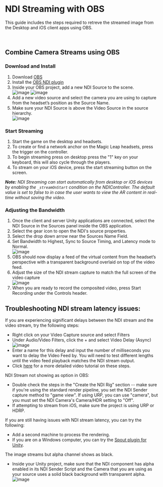 # NDI Streaming with OBS

This guide includes the steps required to retreve the streamed image from the Desktop and iOS client apps using OBS.

<br/>

## Combine Camera Streams using OBS

### Download and Install

1. Download [OBS](https://obsproject.com/)
2. Install the [OBS NDI plugin](https://github.com/Palakis/obs-ndi/releases/tag/4.9.1)
3. Inside your OBS project, add a new NDI Source to the scene.  
![image](https://user-images.githubusercontent.com/38482323/129374634-0a32d0ae-7449-4a6d-bc93-a0b6212c5628.png)
![image](https://user-images.githubusercontent.com/38482323/129374689-6dbb28a4-729c-4f43-b819-021826884751.png)
4. Add a new video source and select the camera you are using to capture from the headset’s position as the Source Name.  
5. Make sure your NDI Source is above the Video Source in the source hierarchy.  
![image](https://user-images.githubusercontent.com/38482323/129375076-4c43c47b-e1fd-4835-989f-de7d11e3db28.png)

### Start Streaming

1. Start the game on the desktop and headsets.
2. To create or find a network anchor on the Magic Leap headsets, press the trigger on the controller. 
3. To begin streaming press on desktop press the "1" key on your keyboard, this will also cycle through the players.
4. To stream on your iOS device, press the start streaming button on the screen.

***Note:** NDI Streaming can start automatically from desktop or iOS devices by enabling the `_streamOnStart` condition on the NDIController. The default value is set to false to in case the user wants to view the AR content in real-time without saving the video.*

### Adjusting the Bandwidth

1. Once the client and server Unity applications are connected, select the NDI Source in the Sources panel inside the OBS application.
2. Select the gear icon to open the NDI's source properties.
3. Select the drop down arrow near the Sources Name Field.  
4. Set Bandwidth to Highest, Sync to Source Timing, and Latency mode to Normal.  
![image](https://user-images.githubusercontent.com/38482323/129375339-bafb4275-fee9-45ee-9be5-c498e8069f58.png)
5. OBS should now display a feed of the virtual content from the headset’s perspective with a transparent background overlaid on top of the video feed.   
6. Adjust the size of the NDI stream capture to match the full screen of the video capture  
![image](https://user-images.githubusercontent.com/38482323/129375444-b2776e51-59b4-49c4-85dc-52c6c05608a2.png)
7. When you are ready to record the composited video, press Start Recording under the Controls header.


## Troubleshooting NDI stream latency issues:

If you are experiencing significant delays between the NDI stream and the video stream, try the following steps:
* Right click on your Video Capture source and select Filters 
* Under Audio/Video Filters, click the + and select Video Delay (Async)
![image](https://user-images.githubusercontent.com/38482323/129377076-356757ca-312f-4562-8e32-f468832e8d0a.png)
* Enter a name for this delay and input the number of milliseconds you want to delay the Video Feed by. You will need to test different lengths until the video feed playback matches the NDI stream output.
* Click [here](https://www.youtube.com/watch?v=xq9gZSDFse0) for a more detailed video tutorial on these steps.

NDI Stream not showing as option in OBS:
* Double check the steps in the "Create the NDI Rig" section -- make sure if you're using the standard render pipeline, you set the NDI Sender capture method to "game view". If using URP, you can use "camera", but you must set the NDI Camera's Camera/HDR setting to "Off".
* If attempting to stream from iOS, make sure the project is using URP or HDRP.

If you are still having issues with NDI stream latency, you can try the following:
* Add a second machine to process the rendering.
* If you are on a Windows computer, you can try the [Spout plugin for Unity](https://github.com/keijiro/KlakSpout).


The image streams but alpha channel shows as black.
* Inside your Unity project, make sure that the NDI component has alpha enabled in its NDI Sender Script and the Camera that you are using as your source uses a solid black background with transparent alpha. 
![image](https://user-images.githubusercontent.com/38482323/129375993-5a10fdbd-e99b-4c7b-a3d8-9f692c294e13.png)
